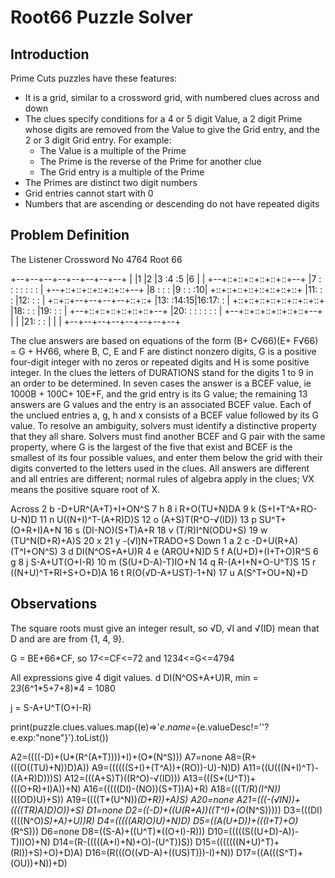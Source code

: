 # Root66 Puzzle Solver

## Introduction

Prime Cuts puzzles have these features:

-   It is a grid, similar to a crossword grid, with numbered clues across and down
-   The clues specify conditions for a 4 or 5 digit Value, a 2 digit Prime whose digits are removed from the Value to give the Grid entry, and the 2 or 3 digit Grid entry. For example:
    -   The Value is a multiple of the Prime
    -   The Prime is the reverse of the Prime for another clue
    -   The Grid entry is a multiple of the Prime
-   The Primes are distinct two digit numbers
-   Grid entries cannot start with 0
-   Numbers that are ascending or descending do not have repeated digits

## Problem Definition

The Listener Crossword No 4764 Root 66 

+--+--+--+--+--+--+--+--+
|  |1 |2 |3 :4 :5 |6 |  |
+--+::+::+::+::+::+::+--+
|7 :  :  :  :  :  :  :  |
+--+::+::+::+::+::+::+--+
|8 :  :  :  |9 :  :  :10|
+::+::+::+::+::+::+::+::+
|11:  :  :  |12:  :  :  |
+::+::+--+--+--+--+::+::+
|13:  :14:15|16:17:  :  |
+::+::+::+::+::+::+::+::+
|18:  :  :  |19:  :  :  |
+--+::+::+::+::+::+::+--+
|20:  :  :  :  :  :  :  |
+--+::+::+::+::+::+::+--+
|  |  |21:  :  :  |  |  |
+--+--+--+--+--+--+--+--+

The clue answers are based on equations of the form (B+ C√66)(E+ F√66) = G + H√66, where B, C, E and F are distinct nonzero digits, G is a positive four-digit integer with no zeros or repeated digits and H is some positive integer. In the clues the letters of DURATIONS stand for the digits 1 to 9 in an order to be determined. In seven cases the answer is a BCEF value, ie 1000B + 100C+ 10E+F, and the grid entry is its G value; the remaining 13 answers are G values and the entry is an associated BCEF value. Each of the unclued entries a, g, h and x consists of a BCEF value followed by its G value. To resolve an ambiguity, solvers must identify a distinctive property that they all share. Solvers must find another BCEF and G pair with the same property, where G is the largest of the five that exist and BCEF is the smallest of its four possible values, and enter them below the grid with their digits converted to the letters used in the clues. All answers are different and all entries are different; normal rules of algebra apply in the clues; VX means the positive square root of X.

Across
2  b -D+UR^(A+T)+I+ON^S
7  h 
8  i R+O(TU+N)DA
9  k (S+I+T^A+RO-U-N)D 
11 n U((N+I)^T-(A+R)D)S
12 o (A+S)T(R^O-√(ID)) 
13 p SU^T+(O+R+I)A+N
16 s (DI-NO)(S+T)A+R
18 v (T/R)I^N(ODU+S)
19 w (TU^N(D+R)+A)S 
20 x 
21 y -(√I)N+TRADO+S
Down
1  a 
2  c -D+U(R+A)(T^I+ON^S) 
3  d DI(N^OS+A+U)R
4  e (AROU+N)D
5  f A(U+D)+(I+T+O)R^S
6  g 
8  j S-A+UT(O+I-R)
10 m (S(U+D-A)-T)IO+N
14 q R-(A+I+N+O-U^T)S
15 r ((N+U)^T+RI+S+O+D)A
16 t R(O(√D-A+UST)-1+N) 
17 u A(S^T+OU+N)+D

## Observations

The square roots must give an integer result, so √D, √I and √(ID) mean that D and are are from {1, 4, 9}.

G = BE+66*CF, so 17<=CF<=72 and 1234<=G<=4794

All expressions give 4 digit values. 
d DI(N^OS+A+U)R, min = 2*3*(6^1*5+7+8)*4 = 1080

j = S-A+U^T(O+I-R)

print(puzzle.clues.values.map((e)=>'${e.name}=${e.valueDesc!=''?e.exp:"none"}').toList())

A2=((((-D)+(U*(R^(A+T))))+I)+(O*(N^S)))
A7=none
A8=(R+(((O((TU)+N))D)A))
A9=((((((S+I)+(T^A))+(RO))-U)-N)D)
A11=((U(((N+I)^T)-((A+R)D)))S)
A12=(((A+S)T)((R^O)-√(ID)))
A13=(((S*(U^T))+(((O+R)+I)A))+N)
A16=(((((DI)-(NO))(S+T))A)+R)
A18=(((T/R)*(I^N))*(((OD)U)+S))
A19=((((T*(U^N))*(D+R))+A)S)
A20=none
A21=(((-(√IN))+((((TR)A)D)O))+S)
D1=none
D2=((-D)+((U(R+A))((T^I)+(O*(N^S)))))
D3=(((DI)((((N^O)*S)+A)+U))R)
D4=(((((AR)O)U)+N)D)
D5=((A(U+D))+(((I+T)+O)*(R^S)))
D6=none
D8=((S-A)+((U^T)*((O+I)-R)))
D10=(((((S((U+D)-A))-T)I)O)+N)
D14=(R-(((((A+I)+N)+O)-(U^T))S))
D15=(((((((N+U)^T)+(RI))+S)+O)+D)A)
D16=(R(((O((√D-A)+((US)T)))-I)+N))
D17=((A(((S^T)+(OU))+N))+D)


